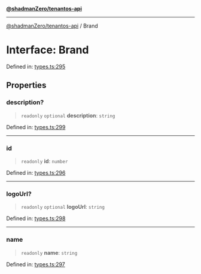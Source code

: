 [**@shadmanZero/tenantos-api**](../README.md)

***

[@shadmanZero/tenantos-api](../globals.md) / Brand

# Interface: Brand

Defined in: [types.ts:295](https://github.com/shadmanZero/tenantos-api/blob/1519ecac4035082956b06ca1cf266b8ad4cc7904/src/types.ts#L295)

## Properties

### description?

> `readonly` `optional` **description**: `string`

Defined in: [types.ts:299](https://github.com/shadmanZero/tenantos-api/blob/1519ecac4035082956b06ca1cf266b8ad4cc7904/src/types.ts#L299)

***

### id

> `readonly` **id**: `number`

Defined in: [types.ts:296](https://github.com/shadmanZero/tenantos-api/blob/1519ecac4035082956b06ca1cf266b8ad4cc7904/src/types.ts#L296)

***

### logoUrl?

> `readonly` `optional` **logoUrl**: `string`

Defined in: [types.ts:298](https://github.com/shadmanZero/tenantos-api/blob/1519ecac4035082956b06ca1cf266b8ad4cc7904/src/types.ts#L298)

***

### name

> `readonly` **name**: `string`

Defined in: [types.ts:297](https://github.com/shadmanZero/tenantos-api/blob/1519ecac4035082956b06ca1cf266b8ad4cc7904/src/types.ts#L297)
